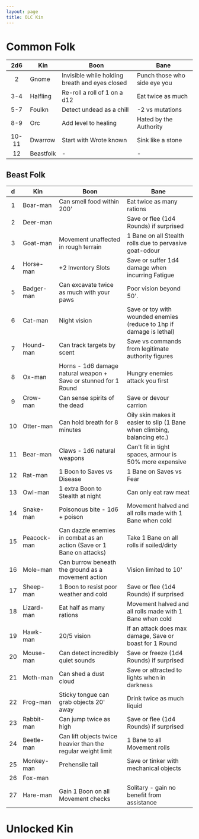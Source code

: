 ```yaml
---
layout: page
title: OLC Kin
---
```


# Common Folk

|  2d6  | Kin       | Boon                                           | Bane                         |
|:-----:| --------- | ---------------------------------------------- | ---------------------------- |
|   2   | Gnome     | Invisible while holding breath and eyes closed | Punch those who side eye you |
|  3-4  | Halfling  | Re-roll a roll of 1 on a d12                   | Eat twice as much            |
|  5-7  | Foulkn    | Detect undead as a chill                       | -2 vs mutations              |
|  8-9  | Orc       | Add level to healing                           | Hated by the Authority       |
| 10-11 | Dwarrow   | Start with Wrote known                         | Sink like a stone            |
|  12   | Beastfolk | -                                              | -                            |

## Beast Folk

|  d  | Kin         | Boon                                                                  | Bane                                                                     |
|:---:| ----------- | --------------------------------------------------------------------- | ------------------------------------------------------------------------ |
|  1  | Boar-man    | Can smell food within 200'                                            | Eat twice as many rations                                                |
|  2  | Deer-man    |                                                                       | Save or flee (1d4 Rounds) if surprised                                   |
|  3  | Goat-man    | Movement unaffected in rough terrain                                  | 1 Bane on all Stealth rolls due to pervasive goat-odour                  |
|  4  | Horse-man   | +2 Inventory Slots                                                    | Save or suffer 1d4 damage when incurring Fatigue                         |
|  5  | Badger-man  | Can excavate twice as much with your paws                             | Poor vision beyond 50'.                                                  |
|  6  | Cat-man     | Night vision                                                          | Save or toy with wounded enemies (reduce to 1hp if damage is lethal)     |
|  7  | Hound-man   | Can track targets by scent                                            | Save vs commands from legitimate authority figures                       |
|  8  | Ox-man      | Horns - 1d6 damage natural weapon + Save or stunned for 1 Round       | Hungry enemies attack you first                                          |
|  9  | Crow-man    | Can sense spirits of the dead                                         | Save or devour carrion                                                   |
| 10  | Otter-man   | Can hold breath for 8 minutes                                         | Oily skin makes it easier to slip (1 Bane when climbing, balancing etc.) |
| 11  | Bear-man    | Claws - 1d6 natural weapons                                           | Can't fit in tight spaces, armour is 50% more expensive                  |
| 12  | Rat-man     | 1 Boon to Saves vs Disease                                            | 1 Bane on Saves vs Fear                                                  |
| 13  | Owl-man     | 1 extra Boon to Stealth at night                                      | Can only eat raw meat                                                    |
| 14  | Snake-man   | Poisonous bite - 1d6 + poison                                         | Movement halved and all rolls made with 1 Bane when cold                 |
| 15  | Peacock-man | Can dazzle enemies in combat as an action (Save or 1 Bane on attacks) | Take 1 Bane on all rolls if soiled/dirty                                 |
| 16  | Mole-man    | Can burrow beneath the ground as a movement action                    | Vision limited to 10'                                                    |
| 17  | Sheep-man   | 1 Boon to resist poor weather and cold                                | Save or flee (1d4 Rounds) if surprised                                   |
| 18  | Lizard-man  | Eat half as many rations                                              | Movement halved and all rolls made with 1 Bane when cold                 |
| 19  | Hawk-man    | 20/5 vision                                                           | If an attack does max damage, Save or boast for 1 Round                  |
| 20  | Mouse-man   | Can detect incredibly quiet sounds                                    | Save or freeze (1d4 Rounds) if surprised                                 |
| 21  | Moth-man    | Can shed a dust cloud                                                 | Save or attracted to lights when in darkness                             |
| 22  | Frog-man    | Sticky tongue can grab objects 20' away                               | Drink twice as much liquid                                               |
| 23  | Rabbit-man  | Can jump twice as high                                                | Save or flee (1d4 Rounds) if surprised                                   |
| 24  | Beetle-man  | Can lift objects twice heavier than the regular weight limit          | 1 Bane to all Movement rolls                                             |
| 25  | Monkey-man  | Prehensile tail                                                       | Save or tinker with mechanical objects                                   |
| 26  | Fox-man     |                                                                       |                                                                          |
| 27  | Hare-man    | Gain 1 Boon on all Movement checks                                    | Solitary - gain no benefit from assistance                               |

# Unlocked Kin
